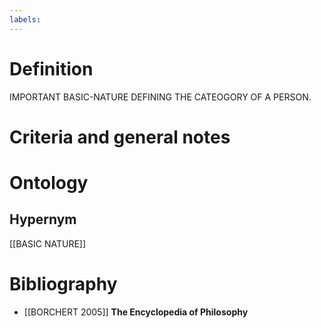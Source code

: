 ```yaml
---
labels: 
---
```


# Definition
IMPORTANT BASIC-NATURE DEFINING THE CATEOGORY OF A PERSON.
# Criteria and general notes
# Ontology

## Hypernym
[[BASIC NATURE]]
# Bibliography
- [[BORCHERT 2005]]
**The Encyclopedia of Philosophy** 
